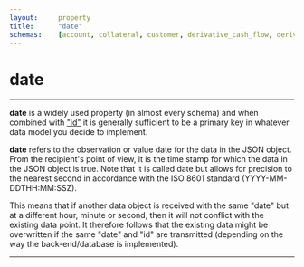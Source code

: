 ```yaml
---
layout:		property
title:		"date"
schemas:	[account, collateral, customer, derivative_cash_flow, derivative, entity, exchange_rate, guarantor, issuer, loan_cash_flow, loan_transaction, loan, security]
---
```


# date

---

**date** is a widely used property (in almost every schema) and when combined with ["id"][id] it is generally sufficient to be a primary key in whatever data model you decide to implement.

**date** refers to the observation or value date for the data in the JSON object. From the recipient's point of view, it is the time stamp for which the data in the JSON object is true. Note that it is called date but allows for precision to the nearest second in accordance with the ISO 8601 standard (YYYY-MM-DDTHH:MM:SSZ).

This means that if another data object is received with the same "date" but at a different hour, minute or second, then it will not conflict with the existing data point. It therefore follows that the existing data might be overwritten if the same "date" and "id" are transmitted (depending on the way the back-end/database is implemented).

---

[id]: https://github.com/suadelabs/fire/blob/master/documentation/properties/id.md
